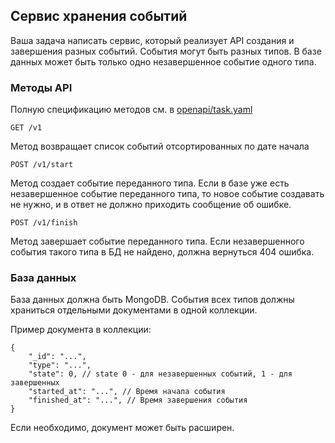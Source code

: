 ## Сервис хранения событий

Ваша задача написать сервис, который реализует API создания и завершения разных событий. События могут быть разных типов. В базе данных может быть только одно незавершенное событие одного типа.

### Методы API

Полную спецификацию методов см. в [openapi/task.yaml](openapi/task.yaml)

`GET /v1`

Метод возвращает список событий отсортированных по дате начала

`POST /v1/start`

Метод создает событие переданного типа. Если в базе уже есть незавершенное событие переданного типа, то новое событие создавать не нужно, и в ответ не должно приходить сообщение об ошибке.

`POST /v1/finish`

Метод завершает событие переданного типа. Если незавершенного события такого типа в БД не найдено, должна вернуться 404 ошибка.

### База данных

База данных должна быть MongoDB.
События всех типов должны храниться отдельными документами в одной коллекции.

Пример документа в коллекции:

    {
        "_id": "...",
        "type": "...",
        "state": 0, // state 0 - для незавершенных событий, 1 - для завершенных
        "started_at": "...", // Время начала события
        "finished_at": "...", // Время завершения события
    }

Если необходимо, документ может быть расширен.
